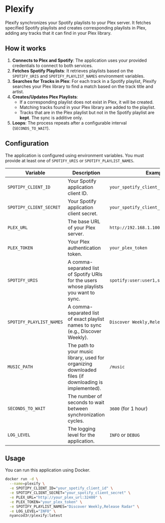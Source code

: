 # Plexify

Plexify synchronizes your Spotify playlists to your Plex server. It fetches specified Spotify playlists and creates corresponding playlists in Plex, adding any tracks that it can find in your Plex library.

## How it works

1.  **Connects to Plex and Spotify**: The application uses your provided credentials to connect to both services.
2.  **Fetches Spotify Playlists**: It retrieves playlists based on the `SPOTIFY_URIS` and `SPOTIFY_PLAYLIST_NAMES` environment variables.
3.  **Searches for Tracks in Plex**: For each track in a Spotify playlist, Plexify searches your Plex library to find a match based on the track title and artist.
4.  **Creates/Updates Plex Playlists**:
    *   If a corresponding playlist does not exist in Plex, it will be created.
    *   Matching tracks found in your Plex library are added to the playlist.
    *   Tracks that are in the Plex playlist but not in the Spotify playlist are **kept**. The sync is additive only.
5.  **Loops**: The process repeats after a configurable interval (`SECONDS_TO_WAIT`).

## Configuration

The application is configured using environment variables. You must provide at least one of `SPOTIFY_URIS` or `SPOTIFY_PLAYLIST_NAMES`.

| Variable                  | Description                                                                                             | Example                                                              |
| ------------------------- | ------------------------------------------------------------------------------------------------------- | -------------------------------------------------------------------- |
| `SPOTIPY_CLIENT_ID`       | Your Spotify application client ID.                                                                     | `your_spotify_client_id`                                             |
| `SPOTIPY_CLIENT_SECRET`   | Your Spotify application client secret.                                                                 | `your_spotify_client_secret`                                         |
| `PLEX_URL`                | The base URL of your Plex server.                                                                       | `http://192.168.1.100:32400`                                         |
| `PLEX_TOKEN`              | Your Plex authentication token.                                                                         | `your_plex_token`                                                    |
| `SPOTIFY_URIS`            | A comma-separated list of Spotify URIs for the users whose playlists you want to sync.                    | `spotify:user:user1,spotify:user:user2`                              |
| `SPOTIFY_PLAYLIST_NAMES`  | A comma-separated list of exact playlist names to sync (e.g., Discover Weekly).                         | `Discover Weekly,Release Radar`                                      |
| `MUSIC_PATH`              | The path to your music library, used for organizing downloaded files (if downloading is implemented).   | `/music`                                                             |
| `SECONDS_TO_WAIT`         | The number of seconds to wait between synchronization cycles.                                           | `3600` (for 1 hour)                                                  |
| `LOG_LEVEL`               | The logging level for the application.                                                                  | `INFO` or `DEBUG`                                                    |

## Usage

You can run this application using Docker.

````bash
docker run -d \
  --name=plexify \
  -e SPOTIPY_CLIENT_ID="your_spotify_client_id" \
  -e SPOTIPY_CLIENT_SECRET="your_spotify_client_secret" \
  -e PLEX_URL="http://your_plex_url:32400" \
  -e PLEX_TOKEN="your_plex_token" \
  -e SPOTIFY_PLAYLIST_NAMES="Discover Weekly,Release Radar" \
  -e LOG_LEVEL="INFO" \
  nyancod3r/plexify:latest